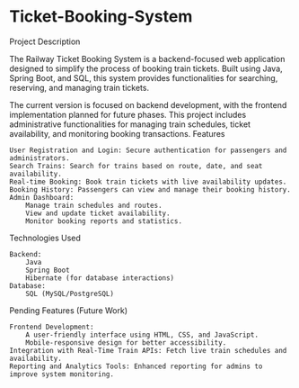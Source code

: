 # Ticket-Booking-System
Project Description

The Railway Ticket Booking System is a backend-focused web application designed to simplify the process of booking train tickets. Built using Java, Spring Boot, and SQL, this system provides functionalities for searching, reserving, and managing train tickets.

The current version is focused on backend development, with the frontend implementation planned for future phases. This project includes administrative functionalities for managing train schedules, ticket availability, and monitoring booking transactions.
Features

    User Registration and Login: Secure authentication for passengers and administrators.
    Search Trains: Search for trains based on route, date, and seat availability.
    Real-time Booking: Book train tickets with live availability updates.
    Booking History: Passengers can view and manage their booking history.
    Admin Dashboard:
        Manage train schedules and routes.
        View and update ticket availability.
        Monitor booking reports and statistics.

Technologies Used

    Backend:
        Java
        Spring Boot
        Hibernate (for database interactions)
    Database:
        SQL (MySQL/PostgreSQL)

Pending Features (Future Work)

    Frontend Development:
        A user-friendly interface using HTML, CSS, and JavaScript.
        Mobile-responsive design for better accessibility.
    Integration with Real-Time Train APIs: Fetch live train schedules and availability.
    Reporting and Analytics Tools: Enhanced reporting for admins to improve system monitoring.
